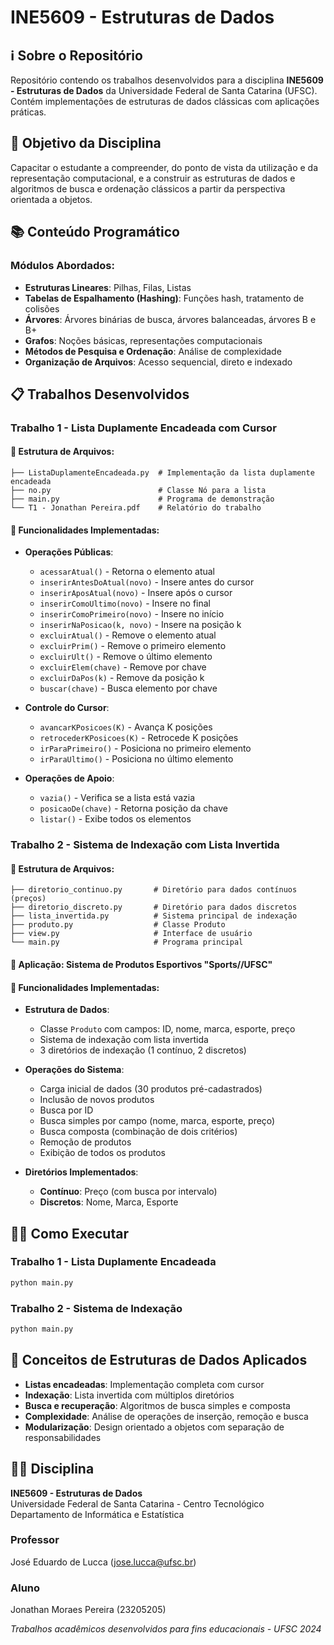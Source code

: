 # INE5609 - Estruturas de Dados

## ℹ️ Sobre o Repositório
Repositório contendo os trabalhos desenvolvidos para a disciplina **INE5609 - Estruturas de Dados** da Universidade Federal de Santa Catarina (UFSC). Contém implementações de estruturas de dados clássicas com aplicações práticas.

## 🎯 Objetivo da Disciplina
Capacitar o estudante a compreender, do ponto de vista da utilização e da representação computacional, e a construir as estruturas de dados e algoritmos de busca e ordenação clássicos a partir da perspectiva orientada a objetos.

## 📚 Conteúdo Programático

### Módulos Abordados:
- **Estruturas Lineares**: Pilhas, Filas, Listas
- **Tabelas de Espalhamento (Hashing)**: Funções hash, tratamento de colisões
- **Árvores**: Árvores binárias de busca, árvores balanceadas, árvores B e B+
- **Grafos**: Noções básicas, representações computacionais
- **Métodos de Pesquisa e Ordenação**: Análise de complexidade
- **Organização de Arquivos**: Acesso sequencial, direto e indexado

## 📋 Trabalhos Desenvolvidos

### Trabalho 1 - Lista Duplamente Encadeada com Cursor

#### 📁 Estrutura de Arquivos:
```
├── ListaDuplamenteEncadeada.py  # Implementação da lista duplamente encadeada
├── no.py                        # Classe Nó para a lista
├── main.py                      # Programa de demonstração
└── T1 - Jonathan Pereira.pdf    # Relatório do trabalho
```

#### 🔧 Funcionalidades Implementadas:
- **Operações Públicas**:
  - `acessarAtual()` - Retorna o elemento atual
  - `inserirAntesDoAtual(novo)` - Insere antes do cursor
  - `inserirAposAtual(novo)` - Insere após o cursor
  - `inserirComoUltimo(novo)` - Insere no final
  - `inserirComoPrimeiro(novo)` - Insere no início
  - `inserirNaPosicao(k, novo)` - Insere na posição k
  - `excluirAtual()` - Remove o elemento atual
  - `excluirPrim()` - Remove o primeiro elemento
  - `excluirUlt()` - Remove o último elemento
  - `excluirElem(chave)` - Remove por chave
  - `excluirDaPos(k)` - Remove da posição k
  - `buscar(chave)` - Busca elemento por chave

- **Controle do Cursor**:
  - `avancarKPosicoes(K)` - Avança K posições
  - `retrocederKPosicoes(K)` - Retrocede K posições
  - `irParaPrimeiro()` - Posiciona no primeiro elemento
  - `irParaUltimo()` - Posiciona no último elemento

- **Operações de Apoio**:
  - `vazia()` - Verifica se a lista está vazia
  - `posicaoDe(chave)` - Retorna posição da chave
  - `listar()` - Exibe todos os elementos

### Trabalho 2 - Sistema de Indexação com Lista Invertida

#### 📁 Estrutura de Arquivos:
```
├── diretorio_continuo.py       # Diretório para dados contínuos (preços)
├── diretorio_discreto.py       # Diretório para dados discretos
├── lista_invertida.py          # Sistema principal de indexação
├── produto.py                  # Classe Produto
├── view.py                     # Interface de usuário
└── main.py                     # Programa principal
```

#### 🎯 Aplicação: Sistema de Produtos Esportivos "Sports//UFSC"

#### 🔧 Funcionalidades Implementadas:
- **Estrutura de Dados**:
  - Classe `Produto` com campos: ID, nome, marca, esporte, preço
  - Sistema de indexação com lista invertida
  - 3 diretórios de indexação (1 contínuo, 2 discretos)

- **Operações do Sistema**:
  - Carga inicial de dados (30 produtos pré-cadastrados)
  - Inclusão de novos produtos
  - Busca por ID
  - Busca simples por campo (nome, marca, esporte, preço)
  - Busca composta (combinação de dois critérios)
  - Remoção de produtos
  - Exibição de todos os produtos

- **Diretórios Implementados**:
  - **Contínuo**: Preço (com busca por intervalo)
  - **Discretos**: Nome, Marca, Esporte

## 👨‍💻 Como Executar

### Trabalho 1 - Lista Duplamente Encadeada
```bash
python main.py
```

### Trabalho 2 - Sistema de Indexação
```bash
python main.py
```

## 📖 Conceitos de Estruturas de Dados Aplicados
- **Listas encadeadas**: Implementação completa com cursor
- **Indexação**: Lista invertida com múltiplos diretórios
- **Busca e recuperação**: Algoritmos de busca simples e composta
- **Complexidade**: Análise de operações de inserção, remoção e busca
- **Modularização**: Design orientado a objetos com separação de responsabilidades

## 👨‍🏫 Disciplina
**INE5609 - Estruturas de Dados**  
Universidade Federal de Santa Catarina - Centro Tecnológico  
Departamento de Informática e Estatística

### Professor
José Eduardo de Lucca (jose.lucca@ufsc.br)

### Aluno
Jonathan Moraes Pereira (23205205)

*Trabalhos acadêmicos desenvolvidos para fins educacionais - UFSC 2024*
